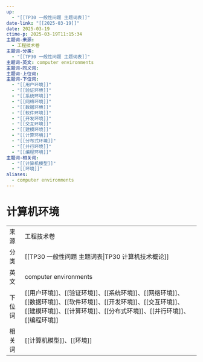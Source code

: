 ```yaml
---
up:
  - "[[TP30 一般性问题 主题词表]]"
date-link: "[[2025-03-19]]"
date: 2025-03-19
ctime-p: 2025-03-19T11:15:34
主题词-来源:
  - 工程技术卷
主题词-分类:
  - "[[TP30 一般性问题 主题词表]]"
主题词-英文: computer environments
主题词-同义词: 
主题词-上位词: 
主题词-下位词:
  - "[[用户环境]]"
  - "[[验证环境]]"
  - "[[系统环境]]"
  - "[[网络环境]]"
  - "[[数据环境]]"
  - "[[软件环境]]"
  - "[[开发环境]]"
  - "[[交互环境]]"
  - "[[建模环境]]"
  - "[[计算环境]]"
  - "[[分布式环境]]"
  - "[[并行环境]]"
  - "[[编程环境]]"
主题词-相关词:
  - "[[计算机模型]]"
  - "[[环境]]"
aliases:
  - computer environments
---
```


# 计算机环境

| | |
| --- | --- |
| 来源 | 工程技术卷 |
| 分类 | [[TP30 一般性问题 主题词表\|TP30 计算机技术概论]] |
| 英文 | computer environments |
| 下位词 | [[用户环境]]、[[验证环境]]、[[系统环境]]、[[网络环境]]、[[数据环境]]、[[软件环境]]、[[开发环境]]、[[交互环境]]、[[建模环境]]、[[计算环境]]、[[分布式环境]]、[[并行环境]]、[[编程环境]] |
| 相关词 | [[计算机模型]]、[[环境]] |
